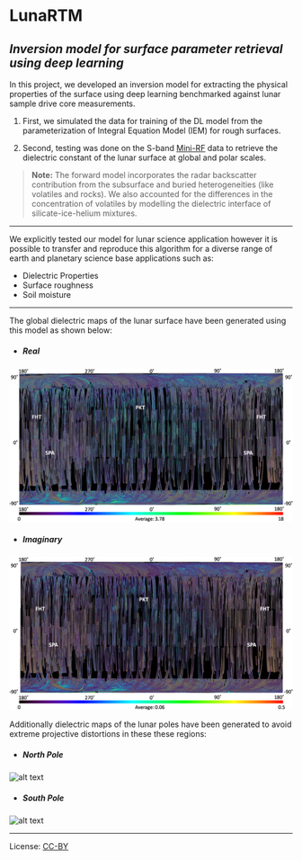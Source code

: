 # LunaRTM
_Inversion model for surface parameter retrieval using deep learning_
---
In this project, we developed an inversion model for extracting the physical
 properties of the surface using deep learning benchmarked against lunar
  sample drive core measurements. 
1. First, we simulated the data for training of the DL model from the
 parameterization of Integral Equation Model (IEM) for rough surfaces. 
  
2. Second, testing was done on the S-band [Mini-RF](https://pds-geosciences.wustl.edu/missions/lro/mrf.htm)  data to retrieve the
  dielectric constant of the lunar surface at global and polar scales.
  
> **Note:** The forward model incorporates the radar backscatter contribution
> from
> the
> subsurface and buried heterogeneities (like volatiles and rocks). We also
> accounted for the differences in the concentration of volatiles by
> modelling the dielectric interface of silicate-ice-helium mixtures.
---
We explicitly tested our model for lunar science application however it is
 possible to transfer and reproduce this algorithm for a diverse range of
earth and planetary science base applications such as:
   * Dielectric Properties
   * Surface roughness 
   * Soil moisture
---
The global dielectric maps of the lunar surface have been generated using
 this model as shown below:
 * ##### Real
 ![alt text](artworks/Global_RealPart.png)
 * ##### Imaginary
 ![alt text](artworks/Global_ImaginaryPart.png)
 
 
Additionally dielectric maps of the lunar poles have been generated to avoid
  extreme projective distortions in these these regions:
 * ##### North Pole
 ![alt text](artworks/NP.png)
 * ##### South Pole
 ![alt text](artworks/SP.png)
 
 ---
 License: [CC-BY](https://creativecommons.org/licenses/by/3.0/)
